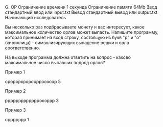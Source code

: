 G. ОР
Ограничение времени	1 секунда
Ограничение памяти	64Mb
Ввод	стандартный ввод или input.txt
Вывод	стандартный вывод или output.txt
Начинающий исследователь

Вы несколько раз подбрасываете монету и вас интересует, какое максимальное количество орлов может выпасть. Напишите программу, которая принимает на вход строку, состоящую из букв "р" и "о" (кириллица) - символизирующих выпадение решки и орла соответственно.

На выходе программа должна ответить на вопрос - каково максимальное число выпавших подряд орлов?

Пример 1

ороророророоррооооор
5

Пример 2

ррррррррррррроооррр
3

Пример 3

оррррррр
1